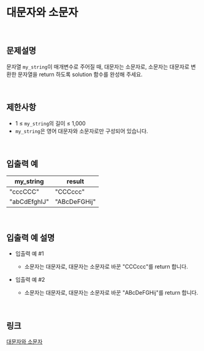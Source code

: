 # 대문자와 소문자

<br>

## 문제설명
문자열 `my_string`이 매개변수로 주어질 때, 대문자는 소문자로, 소문자는 대문자로 변환한 문자열을 return 하도록 solution 함수를 완성해 주세요.

<br>

## 제한사항
- 1 ≤ `my_string`의 길이 ≤ 1,000
- `my_string`은 영어 대문자와 소문자로만 구성되어 있습니다.

<br>

## 입출력 예
| my_string | result |
|---|---|
| "cccCCC" | "CCCccc" |
| "abCdEfghIJ" | "ABcDeFGHij" |

<br>

## 입출력 예 설명
- 입출력 예 #1
    - 소문자는 대문자로, 대문자는 소문자로 바꾼 "CCCccc"를 return 합니다.

- 입출력 예 #2
    - 소문자는 대문자로, 대문자는 소문자로 바꾼 "ABcDeFGHij"를 return 합니다.

<br>

## 링크
[대문자와 소문자](https://school.programmers.co.kr/learn/courses/30/lessons/120893)
